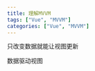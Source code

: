 ```yaml
---
title: 理解MVVM
tags: ["Vue", "MVVM"]
categories: ["Vue", "MVVM"]
---
```


只改变数据就能让视图更新

数据驱动视图

<!--more-->